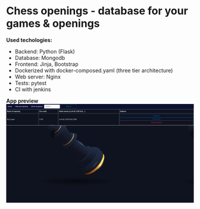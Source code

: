 # Chess openings - database for your games & openings

**Used techologies:** 
 - Backend: Python (Flask)
 - Database: Mongodb
 - Frontend: Jinja, Bootstrap
 - Dockerized with docker-composed.yaml (three tier architecture)
 - Web server: Nginx
 - Tests: pytest
 - CI with jenkins

**App preview**
![Screenshot](app.png)

